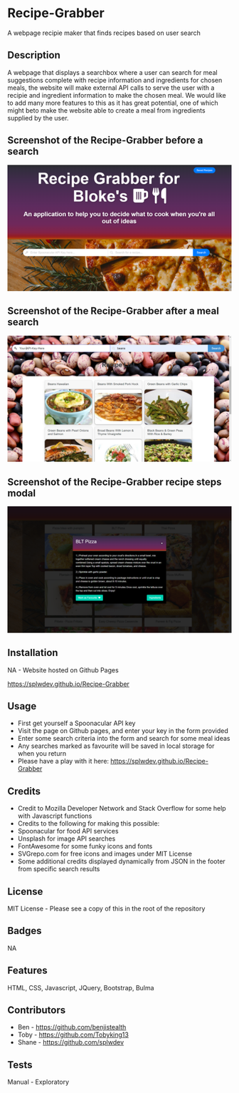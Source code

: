 # Recipe-Grabber
A webpage recipie maker that finds recipes based on user search

## Description

A webpage that displays a searchbox where a user can search for meal suggestions complete with recipe information and ingredients for chosen meals, the website will make external API 
calls to serve the user with a recipie and ingredient information to make the chosen meal.
We would like to add many more features to this as it has great potential, one of which might beto make the website able to create a meal from ingredients supplied by the user.


## Screenshot of the Recipe-Grabber before a search


  <img alt="Screenshot_1" src="assets\images\screenshot1.png">



## Screenshot of the Recipe-Grabber after a meal search


  <img alt="Screenshot_1" src="assets\images\screenshot2.png">

## Screenshot of the Recipe-Grabber recipe steps modal


  <img alt="Screenshot_1" src="assets\images\screenshot3.png">


## Installation

NA - Website hosted on Github Pages

https://splwdev.github.io/Recipe-Grabber

## Usage
- First get yourself a Spoonacular API key
- Visit the page on Github pages, and enter your key in the form provided
- Enter some search criteria into the form and search for some meal ideas
- Any searches marked as favourite will be saved in local storage for when you return
- Please have a play with it here: https://splwdev.github.io/Recipe-Grabber

## Credits

- Credit to Mozilla Developer Network and Stack Overflow for some help with Javascript functions
- Credits to the following for making this possible:
- Spoonacular for food API services
- Unsplash for image API searches
- FontAwesome for some funky icons and fonts
- SVGrepo.com for free icons and images under MIT License
- Some additional credits displayed dynamically from JSON in the footer from specific search results

## License

MIT License - Please see a copy of this in the root of the repository


## Badges

NA

## Features

HTML, CSS, Javascript, JQuery, Bootstrap, Bulma

## Contributors

* Ben - https://github.com/benjistealth
* Toby - https://github.com/Tobyking13
* Shane - https://github.com/splwdev

## Tests

Manual - Exploratory
